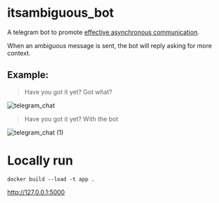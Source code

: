 # itsambiguous_bot

A telegram bot to promote [effective asynchronous communication](https://docs.google.com/document/d/1DCSjxtKbighLtEhjq3hRmPcCBILyGpNWElY_6-w0ALU/edit).

When an ambiguous message is sent, the bot will reply asking for more context.

## Example:

> Have you got it yet? Got what?

![telegram_chat](https://user-images.githubusercontent.com/1718624/178341321-c9118390-6e7a-4048-a727-0aa677a4e356.png)

> Have you got it yet? With the bot

![telegram_chat (1)](https://user-images.githubusercontent.com/1718624/178341371-e3e2c6c5-8d74-4199-a424-63d4085b2157.png)



# Locally run
```
docker build --load -t app .
```

http://127.0.0.1:5000
